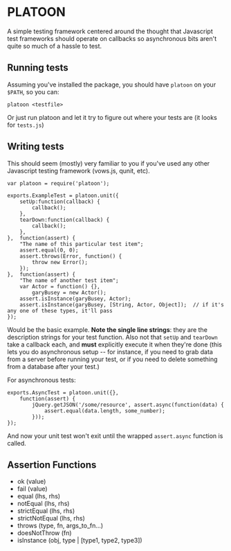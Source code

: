 PLATOON
===========================

A simple testing framework centered around the thought that Javascript test frameworks should operate on callbacks
so asynchronous bits aren't quite so much of a hassle to test.

Running tests
---------------------------
Assuming you've installed the package, you should have `platoon` on your `$PATH`, so you can:

    platoon <testfile>

Or just run platoon and let it try to figure out where your tests are (it looks for `tests.js`)

Writing tests
---------------------------
This should seem (mostly) very familiar to you if you've used any other Javascript testing framework (vows.js, qunit, etc).

    var platoon = require('platoon');

    exports.ExampleTest = platoon.unit({
        setUp:function(callback) {
            callback();
        },
        tearDown:function(callback) {
            callback();
        },
    },  function(assert) {
        "The name of this particular test item";
        assert.equal(0, 0);
        assert.throws(Error, function() {
            throw new Error();
        });
    },  function(assert) {
        "The name of another test item";
        var Actor = function() {},
            garyBusey = new Actor();
        assert.isInstance(garyBusey, Actor);
        assert.isInstance(garyBusey, [String, Actor, Object]);  // if it's any one of these types, it'll pass
    });


Would be the basic example. **Note the single line strings**: they are the description strings for your test function. Also not that `setUp` and `tearDown` take a callback each, and **must** explicitly execute it when they're done (this lets you do asynchronous setup -- for instance, if you need to grab data from a server before running your test, or if you need to delete something from a database after your test.)

For asynchronous tests:

    exports.AsyncTest = platoon.unit({},
        function(assert) {
            jQuery.getJSON('/some/resource', assert.async(function(data) { 
                assert.equal(data.length, some_number);
            }));
    });

And now your unit test won't exit until the wrapped `assert.async` function is called.

Assertion Functions
-------------------

* ok (value)
* fail (value)
* equal (lhs, rhs)
* notEqual (lhs, rhs)
* strictEqual (lhs, rhs)
* strictNotEqual (lhs, rhs)
* throws (type, fn, args_to_fn...)
* doesNotThrow (fn)
* isInstance (obj, type | [type1, type2, type3])




